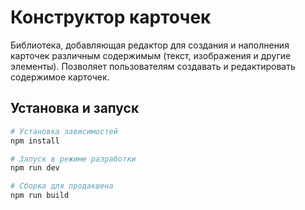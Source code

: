 # Конструктор карточек

Библиотека, добавляющая редактор для создания и наполнения карточек различным содержимым (текст, изображения и другие элементы). Позволяет пользователям создавать и редактировать содержимое карточек.

## Установка и запуск

```bash
# Установка зависимостей
npm install

# Запуск в режиме разработки
npm run dev

# Сборка для продакшена
npm run build
```
